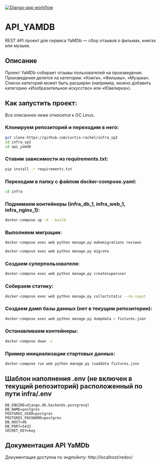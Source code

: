 [![Django-app workflow](https://github.com/curtis-rachel/yamdb_final/actions/workflows/yamdb_workflow.yml/badge.svg)](https://github.com/DeffronMax/yamdb_final/actions/workflows/main.yml)

# API_YAMDB
REST API проект для сервиса YaMDb — сбор отзывов о фильмах, книгах или музыке.

## Описание

Проект YaMDb собирает отзывы пользователей на произведения.
Произведения делятся на категории: «Книги», «Фильмы», «Музыка».
Список категорий  может быть расширен (например, можно добавить категорию «Изобразительное искусство» или «Ювелирка»).

## Как запустить проект:

Все описанное ниже относится к ОС Linux.
### Клонируем репозиторий и переходим в него:
```bash
git clone https://github.com/curtis-rachel/infra_sp2
cd infra_sp2
cd api_yamdb
```

### Ставим зависимости из requirements.txt:
```bash
pip install -r requirements.txt
```

### Переходим в папку с файлом docker-compose.yaml:
```bash
cd infra
```

### Поднимаем контейнеры (infra_db_1, infra_web_1, infra_nginx_1):
```bash
docker-compose up -d --build
```

### Выполняем миграции:
```bash
docker-compose exec web python manage.py makemigrations reviews
```
```bash
docker-compose exec web python manage.py migrate
```

### Создаем суперпользователя:
```bash
docker-compose exec web python manage.py createsuperuser
```

### Собираем статику:
```bash
docker-compose exec web python manage.py collectstatic --no-input
```

### Создаем дамп базы данных (нет в текущем репозитории):
```bash
docker-compose exec web python manage.py dumpdata > fixtures.json
```

### Останавливаем контейнеры:
```bash
docker-compose down -v
```
### Пример инициализации стартовых данных:
```bash
docker-compose run web python manage.py loaddata fixtures.json
```
## Шаблон наполнения .env (не включен в текущий репозиторий) расположенный по пути infra/.env
```
DB_ENGINE=django.db.backends.postgresql
DB_NAME=postgres
POSTGRES_USER=postgres
POSTGRES_PASSWORD=postgres
DB_HOST=db
DB_PORT=5432
SECRET_KEY=key
```

## Документация API YaMDb
Документация доступна по эндпойнту: http://localhost/redoc/
